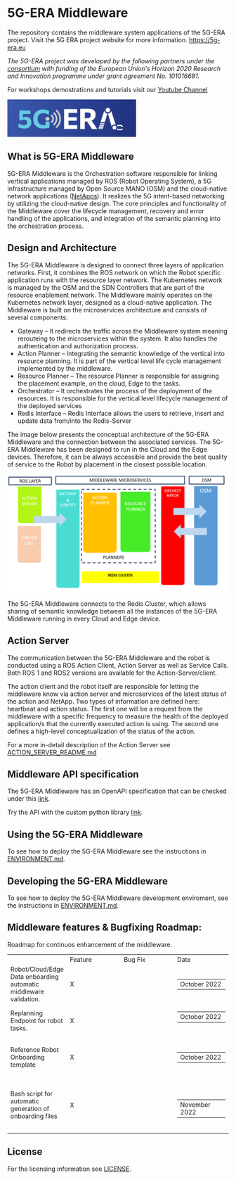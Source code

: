 # 5G-ERA Middleware

The repository contains the middleware system applications of the 5G-ERA project.
Visit the 5G ERA project website for more information.
https://5g-era.eu 

*The 5G-ERA project was developed by the following partners under the [consortium](https://5g-era.eu/consortium/) with funding of the European Union's Horizon 2020 Research and Innovation programme under grant agreement No. 101016681.*

For workshops demostrations and tutorials visit our [Youtube Channel](https://www.youtube.com/channel/UCFn5FI9OYLA9_jTwl2cwdFA/videos )

<p align="left">
  <img src="docs/img/logo.png" alt="Middleware architecture"/>
</p>

## What is 5G-ERA Middleware

5G-ERA Middleware is the Orchestration software responsible for linking vertical applications managed by ROS (Robot Operating System), a 5G infrastructure managed by Open Source MANO (OSM) and the cloud-native network applications ([NetApps](https://github.com/5G-ERA/Reference-NetApp)). It realizes the 5G intent-based networking by utilizing the cloud-native design. The core principles and functionality of the Middleware cover the lifecycle management, recovery and error handling of the applications, and integration of the semantic planning into the orchestration process.

## Design and Architecture

The 5G-ERA Middleware is designed to connect three layers of application networks. First, it combines the ROS network on which the Robot specific application runs with the resource layer network. The Kubernetes network is managed by the OSM and the SDN Controllers that are part of the resource enablement network.
The Middleware mainly operates on the Kubernetes network layer, designed as a cloud-native application. The Middleware is built on the microservices architecture and consists of several components:
*	Gateway – It redirects the traffic across the Middleware system meaning rerouteing to the microservices within the system. It also handles the authentication and authorization process. 
* Action Planner – Integrating the semantic knowledge of the vertical into resource planning. It is part of the vertical level life cycle management implemented by the middleware. 
* Resource Planner – The resource Planner is responsible for assigning the placement example, on the cloud, Edge to the tasks. 
* Orchestrator – It orchestrates the process of the deployment of the resources. It is responsible for the vertical level lifecycle management of the deployed services 
* Redis Interface – Redis Interface allows the users to retrieve, insert and update data from/into the Redis-Server 

The image below presents the conceptual architecture of the 5G-ERA Middleware and the connection between the associated services. The 5G-ERA Middleware has been designed to run in the Cloud and the Edge devices. Therefore, it can be always accessible and provide the best quality of service to the Robot by placement in the closest possible location.
 
<p align="center">
  <img src="docs/img/Middleware_Architecture.png" alt="Middleware architecture"/>
</p>

The 5G-ERA Middleware connects to the Redis Cluster, which allows sharing of semantic knowledge between all the instances of the 5G-ERA Middleware running in every Cloud and Edge device.

## Action Server

The communication between the 5G-ERA Middleware and the robot is conducted using a ROS Action Client, Action Server as well as Service Calls. Both ROS 1 and ROS2 versions are available for the Action-Server/client.

The action client and the robot itself are responsible for letting the middleware know via action server and microservices of the latest status of the action and NetApp. Two types of information are defined here: heartbeat and action status. The first one will be a request from the middleware with a specific frequency to measure the health of the deployed application/s that the currently executed action is using. The second one defines a high-level conceptualization of the status of the action. 

For a more in-detail description of the Action Server see [ACTION_SERVER_README.md](ACTION_SERVER_README.md)

## Middleware API specification

The 5G-ERA Middleware has an OpenAPI specification that can be checked under this [link](https://app.swaggerhub.com/apis/BARTOSZBRTATUS/5-g_era_middleware/0.1).

Try the API with the custom python library [link](https://github.com/5G-ERA/middleware/blob/main/src/Python_Interface_StandAlone/README.md).

## Using the 5G-ERA Middleware

To see how to deploy the 5G-ERA Middleware see the instructions in [ENVIRONMENT.md](ENVIRONMENT.md).

## Developing the 5G-ERA Middleware
To see how to deploy the 5G-ERA Middleware development enviroment, see the instructions in [ENVIRONMENT.md](ENVIRONMENT.md).

## Middleware features & Bugfixing Roadmap:

Roadmap for continuos enhancement of the middleware.

<table style="width: 100%;">
    <tbody>
        <tr>
            <td style="width: 25.0000%;"><br></td>
            <td style="width: 25.0000%;">Feature</td>
            <td style="width: 24.9231%;">Bug Fix</td>
            <td style="width: 24.9231%;">Date</td>
        </tr>
        <tr>
            <td style="width: 25.0000%;">Robot/Cloud/Edge Data onboarding automatic middleware validation.</td>
            <td style="width: 25.0000%;">X</td>
            <td style="width: 24.9231%;"><br></td>
            <td style="width: 24.9231%;"><br>
                <table style="width: 100%;">
                    <tbody>
                        <tr>
                            <td style="width: 25.0000%;">October 2022</td>
                        </tr>
                    </tbody>
                </table><br>
            </td>
        </tr>
        <tr>
            <td style="width: 25.0000%;">Replanning Endpoint for robot tasks.&nbsp;</td>
            <td style="width: 25.0000%;">X</td>
            <td style="width: 24.9231%;"><br></td>
            <td style="width: 24.9231%;">
                <table style="width: 100%;">
                    <tbody>
                        <tr>
                            <td style="width: 25.0000%;">October 2022</td>
                        </tr>
                    </tbody>
                </table><br>
            </td>
        </tr>
        <tr>
            <td style="width: 25.0000%;">Reference Robot Onboarding template</td>
            <td style="width: 25.0000%;">X</td>
            <td style="width: 24.9231%;"><br></td>
            <td style="width: 24.9231%;"><br>
                <table style="width: 100%;">
                    <tbody>
                        <tr>
                            <td style="width: 25.0000%;">October 2022</td>
                        </tr>
                    </tbody>
                </table><br>
            </td>
        </tr>
        <tr>
            <td style="width: 25.0000%;">Bash script for automatic generation of onboarding files</td>
            <td style="width: 25.0000%;">X</td>
            <td style="width: 24.9231%;"><br></td>
            <td style="width: 24.9231%;"><br><br>
                <table style="width: 100%;">
                    <tbody>
                        <tr>
                            <td style="width: 25.0000%;">November 2022</td>
                        </tr>
                    </tbody>
                </table><br>
            </td>
        </tr>
    </tbody>
</table>

## License 
For the licensing information see [LICENSE](LICENSE).
